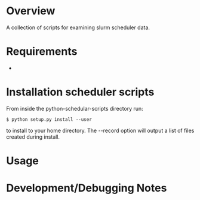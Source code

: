 Overview
========

A collection of scripts for examining slurm scheduler data.


Requirements
============

+ 

Installation scheduler scripts
===============================

From inside the python-schedular-scripts directory run:

```
$ python setup.py install --user
```

to install to your home directory. The --record <filename> option will output 
a list of files created during install.


Usage
=====

Development/Debugging Notes
===========================
